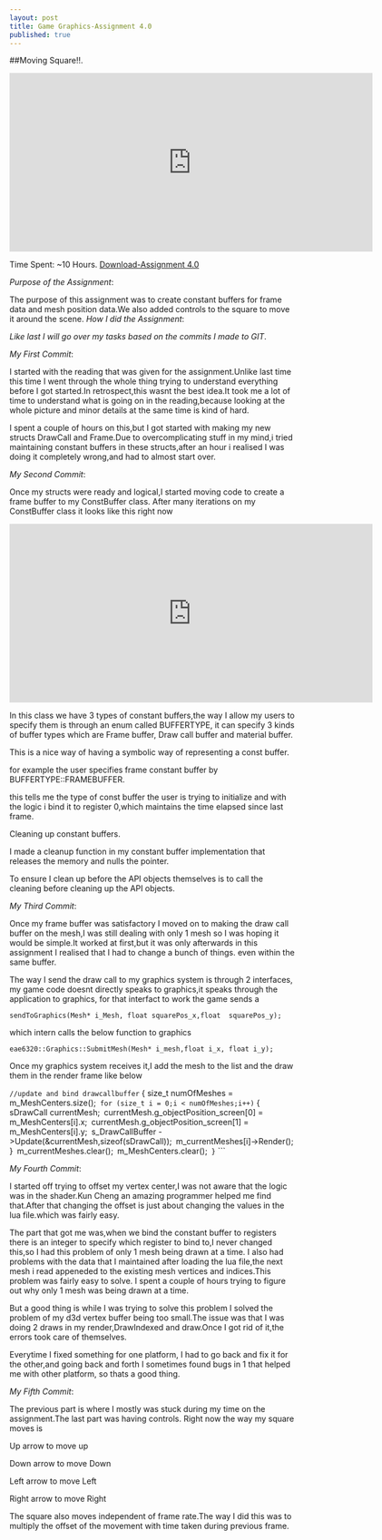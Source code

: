 ```yaml
---
layout: post
title: Game Graphics-Assignment 4.0
published: true
---
```



##Moving Square!!.
<iframe width="640" height="315" src="http://cade.utah.edu/~gujjar/Assignment5/ass5screenshots.PNG" frameborder="0" allowfullscreen></iframe>

Time Spent: ~10 Hours.
[Download-Assignment 4.0](http://cade.utah.edu/~gujjar/Assignment5/game.zip)


_Purpose of the Assignment_:

The purpose of this assignment was to create constant buffers for frame data and mesh position data.We also added controls to the square to move it around the scene.
_How I did the Assignment_:

_Like last I will go over my tasks based on the commits I made to GIT_.

_My First Commit_:

I started with the reading that was given for the assignment.Unlike last time this time I went through the whole thing trying to understand everything before I got started.In retrospect,this wasnt the best idea.It took me a lot of time to understand what is going on in the reading,because looking at the whole picture and minor details at the same time is kind of hard.

I spent a couple of hours on this,but I got started with making my new structs DrawCall and Frame.Due to overcomplicating stuff in my mind,i tried maintaining constant buffers in these structs,after an hour i realised I was doing it completely wrong,and had to almost start over.

_My Second Commit_:

Once my structs were ready and logical,I started moving code to create a frame buffer to my ConstBuffer class. After many iterations on my ConstBuffer class it looks like this right now

<iframe width="640" height="315" src="http://cade.utah.edu/~gujjar/Assignment5/ConstBuffer.PNG" frameborder="0" allowfullscreen></iframe>


In this class we have 3 types of constant buffers,the way I allow my users to specify them is through an enum called BUFFERTYPE, it can specify 3 kinds of buffer types which are Frame buffer, Draw call buffer and material buffer.

This is a nice way of having a symbolic way of representing a const buffer.

for example the user specifies frame constant buffer by BUFFERTYPE::FRAMEBUFFER.

this tells me the type of const buffer the user is trying to initialize and with the logic i bind it to register 0,which maintains the time elapsed since last frame.

Cleaning up constant buffers.

I made a cleanup function in my constant buffer implementation that releases the memory and nulls the pointer.

To ensure I clean up before the API objects themselves is to call the cleaning before cleaning up the API objects.


_My Third Commit_:

Once my frame buffer was satisfactory I moved on to making the draw call buffer on the mesh,I was still dealing with only 1 mesh so I was hoping it would be simple.It worked at first,but it was only afterwards in this assignment I realised that I had to change a bunch of things. even within the same buffer.


The way I send the draw call to my graphics system is through 2 interfaces, my game code doesnt directly speaks to graphics,it speaks through the application to graphics,
for that interfact to work the game sends a 


```sendToGraphics(Mesh* i_Mesh, float squarePos_x,float  squarePos_y);```

which intern calls the below function to graphics

```eae6320::Graphics::SubmitMesh(Mesh* i_mesh,float i_x, float i_y);```

Once my graphics system receives it,I add the mesh to the list and the draw them in the render frame like below 

```	//update and bind drawcallbuffer ```
	{	size_t numOfMeshes = m_MeshCenters.size();```
	for (size_t i = 0;i < numOfMeshes;i++)```
	{```
		```sDrawCall currentMesh;```
		```currentMesh.g_objectPosition_screen[0] = m_MeshCenters[i].x;```
		```currentMesh.g_objectPosition_screen[1] = m_MeshCenters[i].y;```
		```s_DrawCallBuffer ->Update(&currentMesh,sizeof(sDrawCall));```
		```m_currentMeshes[i]->Render();```
	```}```
	```m_currentMeshes.clear();```
	```m_MeshCenters.clear();```
	}```
	```
	
	
_My Fourth Commit_:

I started off trying to offset my vertex center,I was not aware that the logic was in the shader.Kun Cheng an amazing programmer helped me find that.After that changing the offset is just about changing the values in the lua file.which was fairly easy.

The part that got me was,when we bind the constant buffer to registers there is an integer to specify which register to bind to,I never changed this,so I had this problem of only 1 mesh being drawn at a time. I also had problems with the data that I maintained after loading the lua file,the next mesh i read appeneded to the existing mesh vertices and indices.This problem was fairly easy to solve.
I spent a couple of hours trying to figure out why only 1 mesh was being drawn at a time.

But a good thing is while I was trying to solve this problem I solved the problem of my d3d vertex buffer being too small.The issue was that I was doing 2 draws in my render,DrawIndexed and draw.Once I got rid of it,the errors took care of themselves.

Everytime I fixed something for one platform, I had to go back and fix it for the other,and going back and forth I sometimes found bugs in 1 that helped me with other platform, so thats a good thing.


_My Fifth Commit_:

The previous part is where I mostly was stuck during my time on the assignment.The last part was having controls.
Right now the way my square moves is


Up arrow to move up

Down arrow to move Down

Left arrow to move Left

Right arrow to move Right

The square also moves independent of frame rate.The way I did this was to multiply the offset of the movement with time taken during previous frame.



